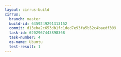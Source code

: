 ```yaml
---
layout: cirrus-build
cirrus:
  branch: master
  build-id: 6359249291313152
  commit: d13eba2c653db1fc1ded7e93fa5b52c4baedf399
  task-id: 6202967443898368
  task-number: 4
  os-name: Ubuntu
  test-result: 1
---
```

